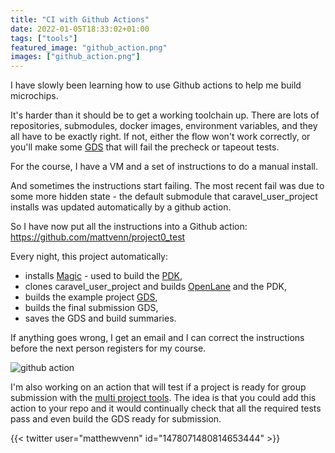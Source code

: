 ```yaml
---
title: "CI with Github Actions"
date: 2022-01-05T18:33:02+01:00
tags: ["tools"]
featured_image: "github_action.png"
images: ["github_action.png"]
---
```


I have slowly been learning how to use Github actions to help me build microchips.

It's harder than it should be to get a working toolchain up. There are lots of repositories,
submodules, docker images, environment variables, and they all have to be exactly right. 
If not, either the flow won't work correctly, or you'll make some [GDS](/terminology/gds) that will fail
the precheck or tapeout tests.

For the course, I have a VM and a set of instructions to do a manual install.

And sometimes the instructions start failing. The most recent fail was due to some more hidden state - the default submodule that caravel_user_project installs was updated automatically by a github action.

So I have now put all the instructions into a Github action: https://github.com/mattvenn/project0_test

Every night, this project automatically:

* installs [Magic](/terminology/magic) - used to build the [PDK](/terminology/pdk),
* clones caravel_user_project and builds [OpenLane](/terminology/openlane) and the PDK,
* builds the example project [GDS](/terminology/gds),
* builds the final submission GDS,
* saves the GDS and build summaries.

If anything goes wrong, I get an email and I can correct the instructions before the next person registers for my course.

![github action](/github_action.png)

I'm also working on an action that will test if a project is ready for group submission with the [multi project tools](https://github.com/mattvenn/multi_project_tools). 
The idea is that you could add this action to your repo and it would continually check that all the required tests pass and even build the GDS ready for submission.

{{< twitter user="matthewvenn" id="1478071480814653444" >}}

